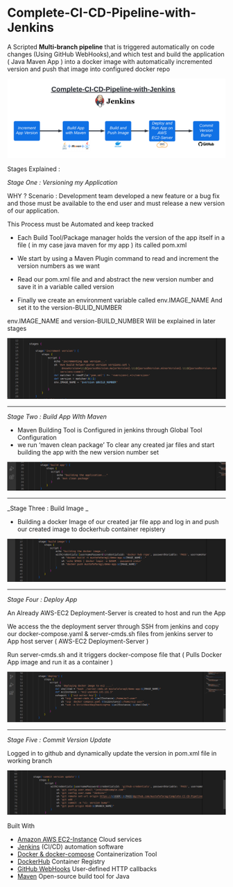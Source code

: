 # Complete-CI-CD-Pipeline-with-Jenkins


A Scripted **Multi-branch pipeline** that is triggered automatically on code changes (Using GitHub WebHooks),and which test and build the application ( Java Maven App ) into a docker image with automatically incremented version and push that image into configured docker repo 

![](Images/CI-CD-Pipeline.png)


Stages Explained : 



_Stage One : Versioning my Application_

WHY ?
Scenario : Development team developed a new feature or a bug fix and those must be available to the end user and must release a new version of our application.

This Process must be Automated and keep tracked

- Each Build Tool/Package manager holds the version of the app itself in a file ( in my case   java maven for my app ) its called pom.xml



- We start by using a Maven Plugin command to read and increment the version numbers as we want 
- Read our pom.xml file and and abstract the new version number and save it in a variable called version 

- Finally we create  an environment variable  called env.IMAGE_NAME
And set it to the version-BULID_NUMBER

env.IMAGE_NAME  and   version-BUILD_NUMBER 
Will be explained in later stages 

![](Images/stage1.png)


---------------------------------------------------------------------------------------------------------------------------





_Stage Two : Build App WIth Maven_

 - Maven Building Tool is Configured in jenkins through Global Tool Configuration  
 - we run ‘maven clean package’  To clear any created jar files and start building the app with the new version number set 

![](Images/stage2.png)





-----------------------------------------------------------------------------------------------------------------------------------------------------------


_Stage Three : Build Image _


- Building a docker Image of our created jar file app and log in and push our created image to dockerhub container repistery 

![](Images/stage3.png)





-----------------------------------------------------------------------------------------------------------------------------------------------------------


_Stage Four : Deploy App_


An Already AWS-EC2 Deployment-Server is created to host and run the  App 

We access the the deployment server through SSH from jenkins and copy our docker-compose.yaml & server-cmds.sh  files from jenkins server to App host server (  AWS-EC2 Deployment-Server )

Run server-cmds.sh and it triggers docker-compose file that ( Pulls Docker App image and run it as a container )

![](Images/stage4.png)





---------------------------------------------------------------------------------------------------------------------------







_Stage Five :  Commit Version Update_ 



Logged in to github and dynamically update the version in pom.xml file in working branch



![](Images/stage5.png)







Built With 

- [Amazon AWS EC2-Instance](https://aws.amazon.com/) Cloud services
- [Jenkins](https://www.jenkins.io/) (CI/CD) automation software
- [Docker & docker-compose](https://www.docker.com/) Containerization Tool
- [DockerHub](https://hub.docker.com/) Container Registry
- [GitHub WebHooks](https://docs.github.com/en/developers/webhooks-and-events/webhooks/about-webhooks) User-defined HTTP callbacks
- [Maven](https://maven.apache.org/) Open-source build tool for Java
